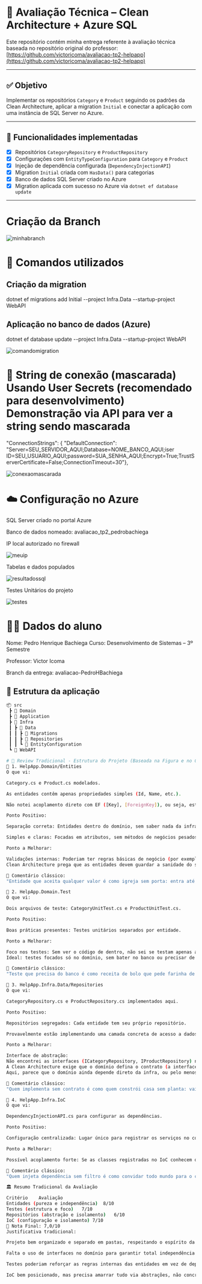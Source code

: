 # 📘 Avaliação Técnica – Clean Architecture + Azure SQL

Este repositório contém minha entrega referente à avaliação técnica baseada no repositório original do professor:  
[https://github.com/victoricoma/avaliacao-tp2-helpapp](https://github.com/victoricoma/avaliacao-tp2-helpapp)

---

## ✅ Objetivo

Implementar os repositórios `Category` e `Product` seguindo os padrões da Clean Architecture, aplicar a migration `Initial` e conectar a aplicação com uma instância de SQL Server no Azure.

---

## 🚀 Funcionalidades implementadas

- [x] Repositórios `CategoryRepository` e `ProductRepository`
- [x] Configurações com `EntityTypeConfiguration` para `Category` e `Product`
- [x] Injeção de dependência configurada (`DependencyInjectionAPI`)
- [x] Migration `Initial` criada com `HasData()` para categorias
- [x] Banco de dados SQL Server criado no Azure
- [x] Migration aplicada com sucesso no Azure via `dotnet ef database update`

---

# Criação da Branch

![minhabranch](https://github.com/user-attachments/assets/b109a744-8253-4d8c-b987-85d312e97035)


# 🔧 Comandos utilizados
## Criação da migration
dotnet ef migrations add Initial --project Infra.Data --startup-project WebAPI

## Aplicação no banco de dados (Azure)
dotnet ef database update --project Infra.Data --startup-project WebAPI

![comandomigration](https://github.com/user-attachments/assets/ab4bde1a-f3c1-4936-b607-db4190a6ed60)


# 🔗 String de conexão (mascarada)  Usando User Secrets (recomendado para desenvolvimento) Demonstração via API para ver a string sendo mascarada

  "ConnectionStrings": {
    "DefaultConnection": "Server=SEU_SERVIDOR_AQUI;Database=NOME_BANCO_AQUI;iser ID=SEU_USUARIO_AQUI;password=SUA_SENHA_AQUI;Encrypt=True;TrustServerCertificate=False;ConnectionTimeout=30"},
    
![conexaomascarada](https://github.com/user-attachments/assets/35835852-dd03-4df6-bb6c-a722799cd010)

# ☁️ Configuração no Azure
SQL Server criado no portal Azure

Banco de dados nomeado: avaliacao_tp2_pedrobachiega

IP local autorizado no firewall

![meuip](https://github.com/user-attachments/assets/1dc4b695-3519-4b1f-b6f4-3b3a0944fbdd)


Tabelas e dados populados

![resultadossql](https://github.com/user-attachments/assets/5cfbe988-bb5c-4fef-a5f6-56c02026ced6)


Testes Unitários do projeto

![testes](https://github.com/user-attachments/assets/0b2d10a8-fb85-4443-a1dc-7398891a4a0d)


# 👨‍💻 Dados do aluno
Nome: Pedro Henrique Bachiega
Curso: Desenvolvimento de Sistemas – 3º Semestre

Professor: Victor Icoma

Branch da entrega: avaliacao-PedroHBachiega

## 🧱 Estrutura da aplicação

```bash
📦 src
 ┣ 📂 Domain
 ┣ 📂 Application
 ┣ 📂 Infra
 ┃ ┣ 📂 Data
 ┃ ┃ ┣ 📂 Migrations
 ┃ ┃ ┣ 📂 Repositories
 ┃ ┃ ┗ 📂 EntityConfiguration
 ┗ 📂 WebAPI

# 📜 Review Tradicional - Estrutura do Projeto (Baseada na Figura e no Commit)
🔹 1. HelpApp.Domain/Entities
O que vi:

Category.cs e Product.cs modelados.

As entidades contêm apenas propriedades simples (Id, Name, etc.).

Não notei acoplamento direto com EF ([Key], [ForeignKey]), ou seja, estão limpas como devem ser.

Ponto Positivo:

Separação correta: Entidades dentro do domínio, sem saber nada da infraestrutura.

Simples e claras: Focadas em atributos, sem métodos de negócios pesados.

Ponto a Melhorar:

Validações internas: Poderiam ter regras básicas de negócio (por exemplo: "Nome não pode ser nulo", "Preço precisa ser maior que zero", etc.).
Clean Architecture prega que as entidades devem guardar a sanidade do seu próprio estado.

📜 Comentário clássico:
"Entidade que aceita qualquer valor é como igreja sem porta: entra até quem não deveria."

🔹 2. HelpApp.Domain.Test
O que vi:

Dois arquivos de teste: CategoryUnitTest.cs e ProductUnitTest.cs.

Ponto Positivo:

Boas práticas presentes: Testes unitários separados por entidade.

Ponto a Melhorar:

Foco nos testes: Sem ver o código de dentro, não sei se testam apenas a entidade ou se misturam persistência e lógica externa.
Ideal: testes focados só no domínio, sem bater no banco ou precisar de infra.

📜 Comentário clássico:
"Teste que precisa do banco é como receita de bolo que pede farinha de marte: complicado sem necessidade."

🔹 3. HelpApp.Infra.Data/Repositories
O que vi:

CategoryRepository.cs e ProductRepository.cs implementados aqui.

Ponto Positivo:

Repositórios segregados: Cada entidade tem seu próprio repositório.

Provavelmente estão implementando uma camada concreta de acesso a dados.

Ponto a Melhorar:

Interface de abstração:
Não encontrei as interfaces (ICategoryRepository, IProductRepository) no domínio ou em outra camada.
A Clean Architecture exige que o domínio defina o contrato (a interface) e a infraestrutura implemente.
Aqui, parece que o domínio ainda depende direto da infra, ou pelo menos não impõe suas regras.

📜 Comentário clássico:
"Quem implementa sem contrato é como quem constrói casa sem planta: vai sair, mas vai cair."

🔹 4. HelpApp.Infra.IoC
O que vi:

DependencyInjectionAPI.cs para configurar as dependências.

Ponto Positivo:

Configuração centralizada: Lugar único para registrar os serviços no contêiner de IoC.

Ponto a Melhorar:

Possível acoplamento forte: Se as classes registradas no IoC conhecem o Entity Framework ou outra infraestrutura diretamente e se não usam interfaces para abstração, ainda há risco de fuga de responsabilidade.

📜 Comentário clássico:
"Quem injeta dependência sem filtro é como convidar todo mundo para o casamento: depois não reclama do tumulto."

🏛️ Resumo Tradicional da Avaliação

Critério	Avaliação
Entidades (pureza e independência)	8/10
Testes (estrutura e foco)	7/10
Repositórios (abstração e isolamento)	6/10
IoC (configuração e isolamento)	7/10
🎯 Nota Final: 7,0/10
Justificativa tradicional:

Projeto bem organizado e separado em pastas, respeitando o espírito da Clean Architecture.

Falta o uso de interfaces no domínio para garantir total independência de infraestrutura.

Testes poderiam reforçar as regras internas das entidades em vez de depender de frameworks externos.

IoC bem posicionado, mas precisa amarrar tudo via abstrações, não concreto diretamente.
